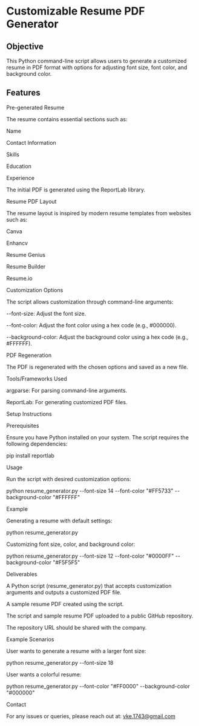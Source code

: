 # Customizable Resume PDF Generator

## Objective

This Python command-line script allows users to generate a customized resume in PDF format with options for adjusting font size, font color, and background color.

## Features

Pre-generated Resume

The resume contains essential sections such as:

Name

Contact Information

Skills

Education

Experience

The initial PDF is generated using the ReportLab library.

Resume PDF Layout

The resume layout is inspired by modern resume templates from websites such as:

Canva

Enhancv

Resume Genius

Resume Builder

Resume.io

Customization Options

The script allows customization through command-line arguments:

--font-size: Adjust the font size.

--font-color: Adjust the font color using a hex code (e.g., #000000).

--background-color: Adjust the background color using a hex code (e.g., #FFFFFF).

PDF Regeneration

The PDF is regenerated with the chosen options and saved as a new file.

Tools/Frameworks Used

argparse: For parsing command-line arguments.

ReportLab: For generating customized PDF files.

Setup Instructions

Prerequisites

Ensure you have Python installed on your system. The script requires the following dependencies:

pip install reportlab

Usage

Run the script with desired customization options:

python resume_generator.py --font-size 14 --font-color "#FF5733" --background-color "#FFFFFF"

Example

Generating a resume with default settings:

python resume_generator.py

Customizing font size, color, and background color:

python resume_generator.py --font-size 12 --font-color "#0000FF" --background-color "#F5F5F5"

Deliverables

A Python script (resume_generator.py) that accepts customization arguments and outputs a customized PDF file.

A sample resume PDF created using the script.

The script and sample resume PDF uploaded to a public GitHub repository.

The repository URL should be shared with the company.

Example Scenarios

User wants to generate a resume with a larger font size:

python resume_generator.py --font-size 18

User wants a colorful resume:

python resume_generator.py --font-color "#FF0000" --background-color "#000000"

Contact

For any issues or queries, please reach out at: vke.1743@gmail.com